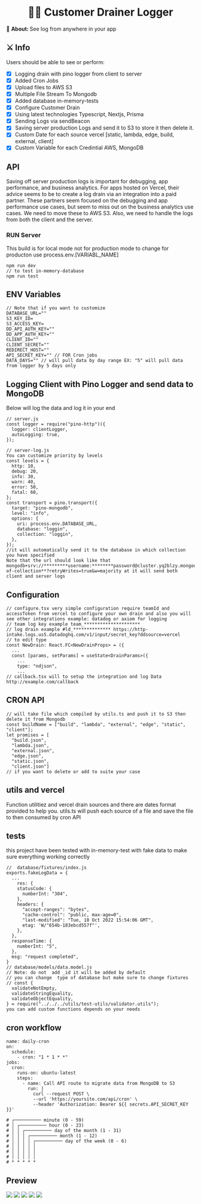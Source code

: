 <h1 align="center">🕵️‍♂️ Customer Drainer Logger</h1>
<p align="center">
</p>
<div>
  <p>🔎 <strong>About: </strong>See log from anywhere in your app</p>
</div>

<div>
  <h2>⚔️ Info</h2>
  <p>Users should be able to see or perform:</p>

  - [x] Logging drain with pino logger from client to server
  - [x] Added Cron Jobs
  - [x] Upload files to AWS S3
  - [x] Multiple File Stream To Mongodb
  - [x] Added database in-memory-tests
  - [x] Configure Customer Drain
  - [x] Using latest technologies Typescript, Nextjs, Prisma
  - [x] Sending Logs via sendBeacon
  - [x] Saving server production Logs and send it to S3 to store it then delete it.
  - [x] Custom Date for each source vercel [static, lambda, edge, build, external, client]
  - [x] Custom Variable for each Credintial AWS, MongoDB
</div>


## API
Saving off server production logs is important for debugging, app performance, and business analytics.  For apps hosted on Vercel, their advice seems to be to create a log drain via an integration into a paid partner.  These partners seem focused on the debugging and app performance use cases, but seem to miss out on the business analytics use cases.  We need to move these to AWS S3.  Also, we need to handle the logs from both the client and the server.


###  RUN Server
This build is for local mode not for production mode to change for producton use process.env.[VARIABL_NAME]

``` // to start development
npm run dev
// to test in-memory-database
npm run test
```

## ENV Variables
```
// Note that if you want to customize
DATABASE_URL=""
S3_KEY_ID=
S3_ACCESS_KEY=
DD_API_AUTH_KEY=""
DD_APP_AUTH_KEY=""
CLIENT_ID=""
CLIENT_SECRET=""
REDIRECT_HOST=""
API_SECRET_KEY="" // FOR Cron jobs
DATA_DAYS="" // will pull data by day range EX: "5" will pull data from logger by 5 days only
```

## Logging Client with Pino Logger and send data to MongoDB
Below will log the data and log it in your end 
``` 
// server.js
const logger = require("pino-http")({
  logger: clientLogger,
  autoLogging: true,
});

// server-log.js
You can customize priority by levels
const levels = {
  http: 10,
  debug: 20,
  info: 30,
  warn: 40,
  error: 50,
  fatal: 60,
};
const transport = pino.transport({
  target: "pino-mongodb",
  level: "info",
  options: {
    uri: process.env.DATABASE_URL,
    database: "loggin",
    collection: "loggin",
  },
});
//it will automatically send it to the database in which collection you have specified
Note that the url should look like that mongodb+srv://*********username:********password@cluster.yq2blzy.mongodb.net/**name-of-collection**?retryWrites=true&w=majority at it will send both client and server logs

```
## Configuration

```
// configure.tsx very simple configuration require teamId and accessToken from vercel to configure your own drain and also you will see other integrations example: datadog or axiom for logging
// team log key example team_********************* 
// log drain example #ld_************** https://http-intake.logs.us5.datadoghq.com/v1/input/secret_key?ddsource=vercel  
// to edit type
const NewDrain: React.FC<NewDrainProps> = ({
  ...
  const [params, setParams] = useState<DrainParams>({
    ...
    type: "ndjson",
    ...
// callback.tsx will to setup the integration and log Data http://example.com/callback

```
## CRON API

```
// will take file which compiled by utils.ts and push it to S3 then delete it from Mongodb
const buildName = ["build", "lambda", "external", "edge", "static", "client"];
let promises = [
  "build.json",
  "lambda.json",
  "external.json",
  "edge.json",
  "static.json",
  "client.json"]
// if you want to delete or add to suite your case
```

## utils and vercel
Function utilitiez and vercel drain sources and there are dates format provided to help you.
utils.ts will push each source of a file and save the file to then consumed by cron API

## tests
this project have been tested with in-memory-test with fake data to make sure everything working correctly
```
//  database/fixtures/index.js
exports.fakeLogData = {
  ...
    res: {
    statusCode: {
      numberInt: "304",
    },
    headers: {
      "accept-ranges": "bytes",
      "cache-control": "public, max-age=0",
      "last-modified": "Tue, 18 Oct 2022 15:54:06 GMT",
      etag: 'W/"654b-183ebcd557f"',
    },
  },
  responseTime: {
    numberInt: "5",
  },
  msg: "request completed",
}
// database/models/data.model.js 
// Note: do not  add _id it will be added by default
// you can change  type of database but make sure to change fixtures
// const {
  validateNotEmpty,
  validateStringEquality,
  validateObjectEquality,
} = require("../../../utils/test-utils/validator.utils");
you can add custom functions depends on your needs
```
## cron workflow
```
name: daily-cron
on:
  schedule:
    - cron: "1 * 1 * *"
jobs:
  cron:
    runs-on: ubuntu-latest
    steps:
      - name: Call API route to migrate data from MongoDB to S3
        run: |
          curl --request POST \
          --url 'https://yoursite.com/api/cron' \
          --header 'Authorization: Bearer ${{ secrets.API_SECRET_KEY }}'

# ┌────────── minute (0 - 59)
# │ ┌────────── hour (0 - 23)
# │ │ ┌────────── day of the month (1 - 31)
# │ │ │ ┌────────── month (1 - 12)
# │ │ │ │ ┌────────── day of the week (0 - 6)
# │ │ │ │ │
# │ │ │ │ │
# │ │ │ │ │
# * * * * *

```

## Preview
![](https://s1.gifyu.com/images/Image-1de9c0a23451652f0.png)
![](https://s1.gifyu.com/images/data-dog-logger.jpg)
![](https://s1.gifyu.com/images/goo.jpg)
![](https://s4.gifyu.com/images/mongodb-example.jpg)
![](https://s4.gifyu.com/images/s3-logger.jpg)


